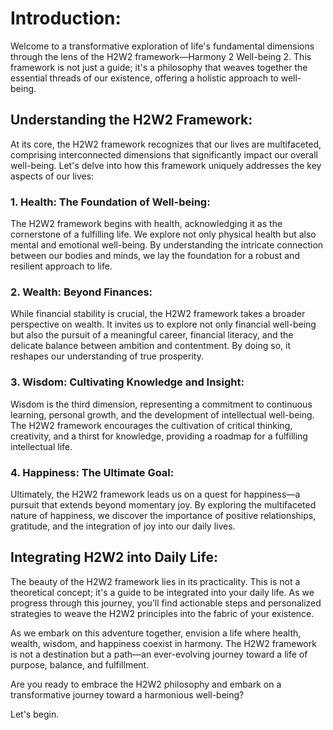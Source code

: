 # Introduction:

Welcome to a transformative exploration of life's fundamental dimensions through the lens of the H2W2 framework—Harmony 2 Well-being 2. This framework is not just a guide; it's a philosophy that weaves together the essential threads of our existence, offering a holistic approach to well-being.

## Understanding the H2W2 Framework:

At its core, the H2W2 framework recognizes that our lives are multifaceted, comprising interconnected dimensions that significantly impact our overall well-being. Let's delve into how this framework uniquely addresses the key aspects of our lives:

### 1. Health: The Foundation of Well-being:
The H2W2 framework begins with health, acknowledging it as the cornerstone of a fulfilling life. We explore not only physical health but also mental and emotional well-being. By understanding the intricate connection between our bodies and minds, we lay the foundation for a robust and resilient approach to life.

### 2. Wealth: Beyond Finances:
While financial stability is crucial, the H2W2 framework takes a broader perspective on wealth. It invites us to explore not only financial well-being but also the pursuit of a meaningful career, financial literacy, and the delicate balance between ambition and contentment. By doing so, it reshapes our understanding of true prosperity.

### 3. Wisdom: Cultivating Knowledge and Insight:
Wisdom is the third dimension, representing a commitment to continuous learning, personal growth, and the development of intellectual well-being. The H2W2 framework encourages the cultivation of critical thinking, creativity, and a thirst for knowledge, providing a roadmap for a fulfilling intellectual life.

### 4. Happiness: The Ultimate Goal:
Ultimately, the H2W2 framework leads us on a quest for happiness—a pursuit that extends beyond momentary joy. By exploring the multifaceted nature of happiness, we discover the importance of positive relationships, gratitude, and the integration of joy into our daily lives.

## Integrating H2W2 into Daily Life:
The beauty of the H2W2 framework lies in its practicality. This is not a theoretical concept; it's a guide to be integrated into your daily life. As we progress through this journey, you'll find actionable steps and personalized strategies to weave the H2W2 principles into the fabric of your existence.

As we embark on this adventure together, envision a life where health, wealth, wisdom, and happiness coexist in harmony. The H2W2 framework is not a destination but a path—an ever-evolving journey toward a life of purpose, balance, and fulfillment.

Are you ready to embrace the H2W2 philosophy and embark on a transformative journey toward a harmonious well-being?

Let's begin.
